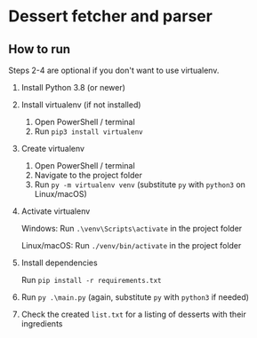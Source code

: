 # Dessert fetcher and parser

## How to run
Steps 2-4 are optional if you don't want to use virtualenv.

1. Install Python 3.8 (or newer)
2. Install virtualenv (if not installed)

   1. Open PowerShell / terminal
   2. Run `pip3 install virtualenv`
3. Create virtualenv

   1. Open PowerShell / terminal
   2. Navigate to the project folder
   3. Run `py -m virtualenv venv` (substitute `py` with `python3` on Linux/macOS)
4. Activate virtualenv

   Windows: Run `.\venv\Scripts\activate` in the project folder

   Linux/macOS: Run `./venv/bin/activate` in the project folder
5. Install dependencies

   Run `pip install -r requirements.txt`
6. Run `py .\main.py` (again, substitute `py` with `python3` if needed)
7. Check the created `list.txt` for a listing of desserts with their ingredients